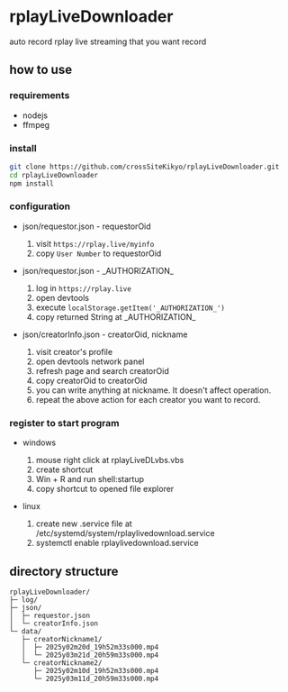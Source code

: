 # rplayLiveDownloader

auto record rplay live streaming that you want record

## how to use

### requirements

- nodejs
- ffmpeg

### install
```bash
git clone https://github.com/crossSiteKikyo/rplayLiveDownloader.git
cd rplayLiveDownloader
npm install
```

### configuration
- json/requestor.json - requestorOid

    1. visit `https://rplay.live/myinfo`
    2. copy `User Number` to requestorOid

- json/requestor.json - \_AUTHORIZATION\_

    1. log in `https://rplay.live`
    2. open devtools
    3. execute `localStorage.getItem('_AUTHORIZATION_')`
    4. copy returned String at \_AUTHORIZATION\_

- json/creatorInfo.json - creatorOid, nickname

    1. visit creator's profile
    2. open devtools network panel
    3. refresh page and search creatorOid
    4. copy creatorOid to creatorOid
    5. you can write anything at nickname. It doesn't affect operation.
    6. repeat the above action for each creator you want to record.

### register to start program
- windows

    1. mouse right click at rplayLiveDLvbs.vbs 
    2. create shortcut
    3. Win + R and run shell:startup
    4. copy shortcut to opened file explorer

- linux

    1. create new .service file at /etc/systemd/system/rplaylivedownload.service
    2. systemctl enable rplaylivedownload.service

## directory structure
```
rplayLiveDownloader/
├─ log/
├─ json/
│  ├─ requestor.json
│  └─ creatorInfo.json
└─ data/
   ├─ creatorNickname1/
   │  ├─ 2025y02m20d_19h52m33s000.mp4
   │  └─ 2025y03m21d_20h59m33s000.mp4
   └─ creatorNickname2/
      ├─ 2025y02m10d_19h52m33s000.mp4
      └─ 2025y03m11d_20h59m33s000.mp4
```